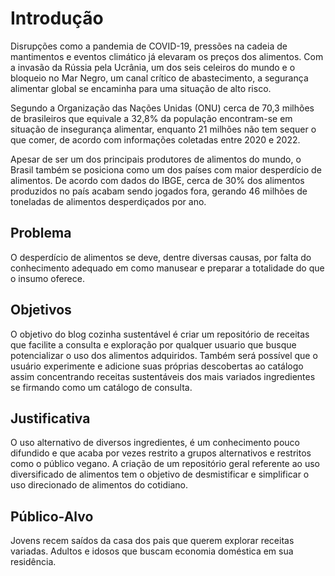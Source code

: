 # Introdução
Disrupções como a pandemia de COVID-19, pressões na cadeia de mantimentos e eventos climático já elevaram os preços dos alimentos. Com a invasão da Rússia pela Ucrânia, um dos seis celeiros do mundo e o bloqueio no Mar Negro, um canal crítico de abastecimento, a segurança alimentar global se encaminha para uma situação de alto risco.

Segundo a Organização das Nações Unidas (ONU) cerca de 70,3 milhões de brasileiros que equivale a 32,8% da população encontram-se em situação de insegurança alimentar, enquanto 21 milhões não tem sequer o que comer, de acordo com informações coletadas entre 2020 e 2022.

Apesar de ser um dos principais produtores de alimentos do mundo, o Brasil também se posiciona como um dos países com maior desperdício de alimentos. De acordo com dados do IBGE, cerca de 30% dos alimentos produzidos no país acabam sendo jogados fora, gerando 46 milhões de toneladas de alimentos desperdiçados por ano.

## Problema
O desperdício de alimentos se deve, dentre diversas causas, por falta do conhecimento adequado em como manusear e preparar a totalidade do que o insumo oferece.

## Objetivos
O objetivo do blog cozinha sustentável é criar um repositório de receitas que facilite a consulta e exploração por qualquer usuario que busque potencializar o uso dos alimentos adquiridos. Também será possível que o usuário experimente e adicione suas próprias descobertas ao catálogo assim concentrando receitas sustentáveis dos mais variados ingredientes se firmando como um catálogo de consulta.

## Justificativa

O uso alternativo de diversos ingredientes, é um conhecimento pouco difundido e que acaba por vezes restrito a grupos alternativos e restritos como o público vegano.
A criação de um repositório geral referente ao uso diversificado de alimentos tem o objetivo de desmistificar e simplificar o uso direcionado de alimentos do cotidiano.

## Público-Alvo

Jovens recem saídos da casa dos pais que querem explorar receitas variadas.
Adultos e idosos que buscam economia doméstica em sua residência.

